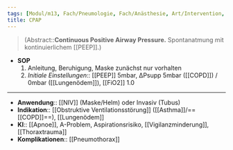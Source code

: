 ```yaml
---
tags: [Modul/m13, Fach/Pneumologie, Fach/Anästhesie, Art/Intervention, Fach/Notfallmedizin/SOP]
title: CPAP
---
```

> (Abstract::**Continuous Positive Airway Pressure.** Spontanatmung mit kontinuierlichem [[PEEP]].)
- **SOP**
	1. Anleitung, Beruhigung, Maske zunächst nur vorhalten
	2. *Initiale Einstellungen*:: [[PEEP]] 5mbar, ΔPsupp 5mbar ([[COPD]]) / 0mbar ([[Lungenödem]]), [[FiO2]] 1.0
---
- **Anwendung**:: [[NIV]] (Maske/Helm) oder Invasiv (Tubus)
- **Indikation**:: [[Obstruktive Ventilationsstörung]] ([[Asthma]]/==[[COPD]]==), [[Lungenödem]]
- **KI**:: [[Apnoe]], A-Problem, Aspirationsrisiko, [[Vigilanzminderung]], [[Thoraxtrauma]]
- **Komplikationen**:: [[Pneumothorax]]